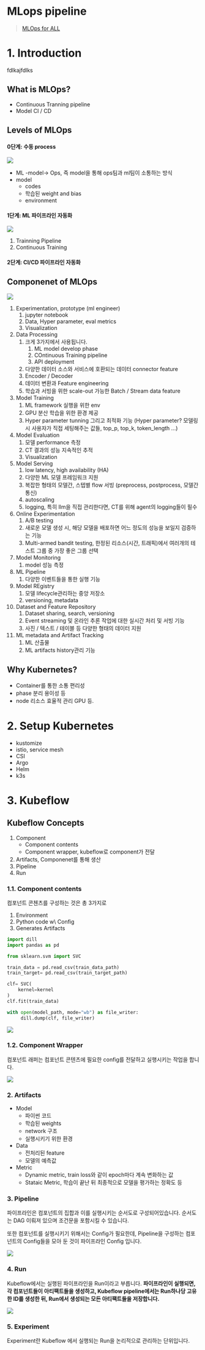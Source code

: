 # MLops pipeline


> [MLOps for ALL](https://mlops-for-all.github.io/en/docs/introduction/intro)

# 1. Introduction

fdlkajfdlks

## What is MLOps?

- Continuous Tranning pipeline
- Model CI / CD

## Levels of MLOps

#### 0단계: 수동 process

![](https://mlops-for-all.github.io/assets/images/level-0-85b288b20c458e64055199fc50b1fe86.png)


- ML -model-> Ops, 즉 model을 통해 ops팀과 ml팀이 소통하는 방식
- model
    - codes
    - 학습된 weight and bias
    - environment

#### 1단계: ML 파이프라인 자동화

![](https://mlops-for-all.github.io/assets/images/level-1-pipeline-b2979b34d4804546ef4005cdf0f6311a.png)

1. Trainning Pipeline
2. Continuous Training

#### 2단계: CI/CD 파이프라인 자동화


## Componenet of MLOps

![](https://mlops-for-all.github.io/assets/images/mlops-component-540cce1f22f97807b54c5e0dd1fec01e.png)

1. Experimentation, prototype (ml engineer)
    1. jupyter notebook
    2. Data, Hyper parameter, eval metrics
    3. Visualization
2. Data Processing
    1. 크게 3가지에서 사용됩니다.
        1. ML model develop phase
        2. COntinuous Training pipeline
        3. API deployment
    2. 다양한 데이터 소스와 서비스에 호환되는 데이터 connector feature
    3. Encoder / Decoder
    4. 데이터 변환과 Feature engineering
    5. 학습과 서빙을 위한 scale-out 가능한 Batch / Stream data feature
3. Model Training
    1. ML framework 실행을 위한 env
    2. GPU 분산 학습을 위한 환경 제공
    3. Hyper parameter tunning 그리고 최적화 기능 (Hyper parameter? 모델링시 사용자가 직접 세팅해주는 값들, top_p, top_k, token_length ...)
4. Model Evaluation
    1. 모델 performance 측정
    2. CT 결과의 성능 지속적인 추적
    3. Visualization
5. Model Serving
    1. low latency, high availability (HA)
    2. 다양한 ML 모델 프레임워크 지원
    3. 복잡한 형태의 모델간, 스텝별 flow 서빙 (preprocess, postprocess, 모델간 통신)
    4. autoscaling
    5. logging, 특히 llm을 직접 관리한다면, CT를 위해 agent의 logging들이 필수
6. Online Experimentation
    1. A/B testing
    2. 새로운 모델 생성 시, 해당 모델을 배포하면 어느 정도의 성능을 보일지 검증하는 기능
    3. Multi-armed bandit testing, 한정된 리소스(시간, 트래픽)에서 여러개의 테스트 그룹 중 가장 좋은 그룹 선택
7. Model Monitoring
    1. model 성능 측정
8. ML Pipeline
    1. 다양한 이벤트들을 통한 실행 기능
9. Model REgistry
    1. 모델 lifecycle관리하는 중앙 저장소
    2. versioning, metadata
10. Dataset and Feature Repository
    1.  Dataset sharing, search, versioning
    2.  Event streaming 및 온라인 추론 작업에 대한 실시간 처리 및 서빙 기능
    3.  사진 / 텍스트 / 테이블 등 다양한 형태의 데이터 지원
11. ML metadata and Artifact Tracking
    1.  ML 산출물
    2.  ML artifacts history관리 기능

## Why Kubernetes?

- Container를 통한 소통 편리성
- phase 분리 용이성 등
- node 리소스 효율적 관리 GPU 등.

# 2. Setup Kubernetes

- kustomize
- istio, service mesh
- CSI
- Argo
- Helm
- k3s



# 3. Kubeflow

## Kubeflow Concepts
1. Component
    - Component contents
    - Component wrapper, kubeflow로 component가 전달
2. Artifacts, Componenet를 통해 생산
3. Pipeline
4. Run


### 1.1. Component contents

컴포넌트 콘첸츠를 구성하는 것은 총 3가지로
1. Environment
2. Python code w\ Config
3. Generates Artifacts


```py
import dill
import pandas as pd

from sklearn.svm import SVC

train_data = pd.read_csv(train_data_path)
train_target= pd.read_csv(train_target_path)

clf= SVC(
    kernel=kernel
)
clf.fit(train_data)

with open(model_path, mode="wb") as file_writer:
     dill.dump(clf, file_writer)
```


![](/images/kubeflow_components.png)


### 1.2. Component Wrapper

컴포넌트 래퍼는 컴포넌트 콘텐츠에 필요한 config를 전달하고 실행시키는 작업을 합니다.


![](/images/component_wrapper.png)


### 2. Artifacts

- Model
    - 파이썬 코드
    - 학습된 weights
    - network 구조
    - 실행시키기 위한 환경
- Data
    - 전처리된 feature
    - 모델의 예측값
- Metric
    - Dynamic metric, train loss와 같이 epoch마다 계속 변화하는 값
    - Stataic Metric, 학습이 끝난 뒤 최종적으로 모델을 평가하는 정확도 등

### 3. Pipeline

파이프라인은 컴포넌트의 집합과 이를 실행시키는 순서도로 구성되어있습니다. 순서도는 DAG 이뤄져 있으며 조건문을 포함시킬 수 있습니다.

또한 컴포넌트를 실행시키기 위해서는 Config가 필요한데, Pipeline을 구성하는 컴포넌트의 Config들을 모아 둔 것이 파이프라인 Config 입니다.


![](/images/kubeflow_pipeline.png)

### 4. Run

Kubeflow에서는 실행된 파이프라인을 Run이라고 부릅니다.
**파이프라인이 실행되면, 각 컴포넌트들이 아티팩트들을 생성하고, Kubeflow pipeline에서는 Run하나당 고유한 ID를 생성한 뒤, Run에서 생성되는 모든 아티팩트들을 저장합니다.**

![](/images/kubeflow_run.png)


### 5. Experiment

Experiment란 Kubeflow 에서 실행되는 Run을 논리적으로 관리하는 단위입니다.

